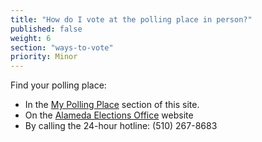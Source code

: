 ```yaml
---
title: "How do I vote at the polling place in person?"
published: false
weight: 6
section: "ways-to-vote"
priority: Minor
---
```

Find your polling place:  
- In the [My Polling Place](#item-my-polling-place) section of this site.
- On the [Alameda Elections Office](https://www.acgov.org/alco_ssl_app/rov/voter_info/voter_profile.jsp?formLanguage=E) website
- By calling the 24-hour hotline: (510) 267-8683

